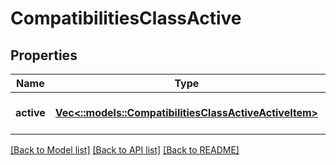 # CompatibilitiesClassActive

## Properties
Name | Type | Description | Notes
------------ | ------------- | ------------- | -------------
**active** | [**Vec<::models::CompatibilitiesClassActiveActiveItem>**](CompatibilitiesClassActiveActiveItem.md) |  | [optional] [default to null]

[[Back to Model list]](../README.md#documentation-for-models) [[Back to API list]](../README.md#documentation-for-api-endpoints) [[Back to README]](../README.md)


